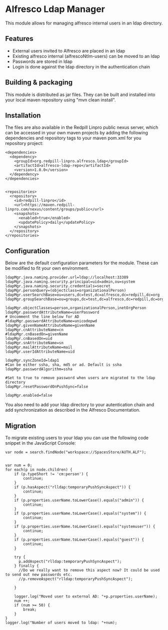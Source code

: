 # Alfresco Ldap Manager

This module allows for managing alfresco internal users in an ldap directory.

## Features
* External users invited to Alfresco are placed in an ldap
* Existing alfresco internal (alfrescoNtlm-users) can be moved to an ldap
* Passwords are stored in ldap
* Login is done against the ldap directory in the authentication chain

## Building & packaging
This module is distributed as jar files. They can be built and installed into your local maven repository using "mvn clean install".

## Installation
The files are also available in the Redpill Linpro public nexus server, which can be accessed in your own maven projects by adding the following dependencies and repository tags to your maven pom.xml for you repository project:

    <dependencies>
      <dependency>
        <groupId>org.redpill-linpro.alfresco.ldap</groupId>
        <artifactId>alfresco-ldap-repo</artifactId>
        <version>1.0.0</version>
      </dependency>
    </dependencies>


    <repositories>
      <repository>
        <id>redpill-linpro</id>
        <url>https://maven.redpill-linpro.com/nexus/content/groups/public</url>
        <snapshots>
          <enabled>true</enabled>
          <updatePolicy>daily</updatePolicy>
        </snapshots>
      </repository>
    </repositories>

## Configuration
Below are the default configuration parameters for the module. These can be modified to fit your own environment.

    ldapMgr.java.naming.provider.url=ldap://localhost:33389
    ldapMgr.java.naming.security.principal=uid=admin,ou=system
    ldapMgr.java.naming.security.credentials=secret
    ldapMgr.personQuery=(objectclass=organizationalPerson)
    ldapMgr.userSearchBase=ou=users,dc=test,dc=alfresco,dc=redpill,dc=org
    ldapMgr.groupSearchBase=ou=groups,dc=test,dc=alfresco,dc=redpill,dc=org
    
    ldapMgr.objectClasses=person,organizationalPerson,inetOrgPerson
    ldapMgr.passwordAttributeName=userPassword
    # Uncomment the line below for AD
    #ldapMgr.passwordAttributeName=unicodepwd
    ldapMgr.givenNameAttributeName=givenName
    ldapMgr.cnAttributeName=cn
    #ldapMgr.cnBasedOn=givenName
    ldapMgr.cnBasedOn=uid
    ldapMgr.snAttributeName=sn
    ldapMgr.mailAttributeName=mail
    ldapMgr.userIdAttributeName=uid
    
    ldapMgr.syncZoneId=ldap1
    #Can be either ssha, sha, md5 or ad. Default is ssha
    ldapMgr.passwordAlgorithm=ssha
    
    #Set to true to remove password when users are migrated to the ldap directory
    ldapMgr.resetPasswordOnPushSync=false
    
    ldapMgr.enabled=false

You also need to add your ldap directory to your autentication chain and add synchronization as described in the Alfresco Documentation.

## Migration

To migrate existing users to your ldap you can use the following code snippet in the JavaScript Console:


    var node = search.findNode("workspace://SpacesStore/AUTH.ALF");
    
    
    var num = 0;
    for each(p in node.children) {
    	if (p.typeShort != 'cm:person') {
    		continue;
    	}
    	if (p.hasAspect("rlldap:temporaryPushSyncAspect")) {
    		continue;
    	}
    	if (p.properties.userName.toLowerCase().equals("admin")) {
    		continue;	
    	}
    	if (p.properties.userName.toLowerCase().equals("system")) {
    		continue;	
    	}
    	if (p.properties.userName.toLowerCase().equals("systemuser")) {
    		continue;	
    	}
    	if (p.properties.userName.toLowerCase().equals("guest")) {
    		continue;	
    	}
    
    	try {
    	  p.addAspect("rlldap:temporaryPushSyncAspect");
    	} finally {
          //Do we really want to remove this aspect now? It could be used to send out new passwords etc.
    	  //p.removeAspect("rlldap:temporaryPushSyncAspect");
    		
    	}
    	
    	logger.log("Moved user to external AD: "+p.properties.userName);
    	num ++;
    	if (num >= 50) {
    		break;
    	}
    }
    logger.log("Number of users moved to ldap: "+num);

